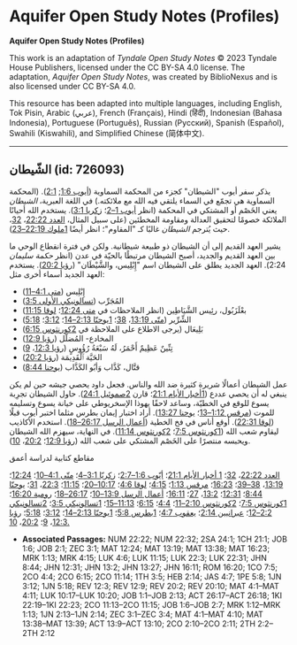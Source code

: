 # Aquifer Open Study Notes (Profiles)

**Aquifer Open Study Notes (Profiles)**

This work is an adaptation of *Tyndale Open Study Notes* © 2023 Tyndale House Publishers, licensed under the CC BY\-SA 4\.0 license. The adaptation, *Aquifer Open Study Notes*, was created by BiblioNexus and is also licensed under CC BY\-SA 4\.0\.

This resource has been adapted into multiple languages, including English, Tok Pisin, Arabic (عربي), French (Français), Hindi (हिंदी), Indonesian (Bahasa Indonesia), Portuguese (Português), Russian (Русский), Spanish (Español), Swahili (Kiswahili), and Simplified Chinese (简体中文).



--------------------------------

## الشّيطان (id: 726093)

يذكر سفر أيوب "الشيطان" كجزء من المحكمة السماوية ([أيوب 1:6](https://ref.ly/Job1:6); [2:1](https://ref.ly/Job2:1)). (المحكمة السماوية هي تجمّع في السماء يلتقي فيه الله مع ملائكته.) في اللغة العبرية، *الشيطان* يعني الخَصْم أو المشتكي في المحكمة (انظر [أيوب 1–2](https://ref.ly/Job1:1-Job2:13)؛ [زكريا 3:1](https://ref.ly/Zech3:1)). يستخدم الله أحيانًا الملائكة خصومًا لتحقيق العدالة ومقاومة المخطئين (على سبيل المثال، [العدد 22:22](https://ref.ly/Num22:22)، [32](https://ref.ly/Num22:32)، حيث يُترجم *الشيطان* غالبًا كـ "المقاوم"؛ انظر أيضًا [1ملوك 22:19–23](https://ref.ly/1Kgs22:19-1Kgs22:23)).

يشير العهد القديم إلى أن الشيطان ذو طبيعة شيطانية. ولكن في فترة انقطاع الوحي ما بين العهد القديم والجديد، أصبح الشيطان مرتبطًا بالحيّة في عدن (انظر *حكمة سليمان* 2:24\). العهد الجديد يطلق على الشيطان اسم "إِبْلِيس، والشَّيْطَان" ([رؤيا 20:2](https://ref.ly/Rev20:2)). يستخدم العهد الجديد أسماء أخرى مثل:

* إِبْلِيس ([متى 4:1–11](https://ref.ly/Matt4:1-Matt4:11))
* المُجَرِّب ([تسالونيكي الأولى 3:5](https://ref.ly/1Thess3:5))
* بعْلَزَبُول، رئِيس الشَّيَاطِين (انظر الملاحظات في [متى 12:24](https://ref.ly/Matt12:24)؛ [لوقا 11:15](https://ref.ly/Luke11:15))
* الشِّرِّير ([متّى 13:19](https://ref.ly/Matt13:19)، [38](https://ref.ly/Matt13:38)؛ [1يوحنّا 2:13–14](https://ref.ly/1John2:13-1John2:14)؛ [3:12](https://ref.ly/1John3:12)؛ [5:18](https://ref.ly/1John5:18))
* بَلِيعَال (يرجى الاطلاع على الملاحظة في [2كورنثوس 6:15](https://ref.ly/2Cor6:15))
* المخادع\- المُضلّل ([رؤيا 12:9](https://ref.ly/Rev12:9))
* تِنِّينٌ عَظِيمٌ أَحْمَرُ، لَهُ سَبْعَةُ رُؤُوسٍ ([رؤيا 12:3](https://ref.ly/Rev12:3)، [9](https://ref.ly/Rev12:9))
* الحَيَّة ٱلْقَدِيمَة ([رؤيا 20:2](https://ref.ly/Rev20:2))
* قتَّال، كَذَّاب وَأبُو الكَذَّاب ([يوحنا 8:44](https://ref.ly/John8:44))

عمل الشيطان أعمالًا شريرة كثيرة ضد الله والناس. فجعل داود يحصي جيشه حين لم يكن ينبغي له أن يحصي عددع ([1أخبار الأيام 21:1](https://ref.ly/1Chr21:1)؛ قارن [2صموئيل 24:1](https://ref.ly/2Sam24:1)). حاول الشيطان تجرِبة يسوع للوقع في الخطيّة، وساعد لاحقًا يهوذا الإسخريوطي على خيانة يسوع وتسليمه للموت ([مرقس 1:12–13](https://ref.ly/Mark1:12-Mark1:13)؛ [يوحنا 13:27](https://ref.ly/John13:27)). أراد اختبار إيمان بطرس مثلما اختبر أيوب قبلًا ([لوقا 22:31](https://ref.ly/Luke22:31)). أوقع أناس في فخ الخطية ([أعمال الرسل 26:17–18](https://ref.ly/Acts26:17-Acts26:18)). استخدم الأكاذيب ليقاوم شعب الله ([1كورنثوس 7:5](https://ref.ly/1Cor7:5)؛ [2كورنثوس 11:14](https://ref.ly/2Cor11:14)). في النهاية، سيهزم الله الشيطان ويحبسه منتصرًا على الخَصْم المشتكي على شعب الله ([رؤيا 12:9](https://ref.ly/Rev12:9)؛ [20:2](https://ref.ly/Rev20:2)، [10](https://ref.ly/Rev20:10)).

مقاطع كتابية لدراسة أعمق

[العدد 22:22](https://ref.ly/Num22:22)، [32](https://ref.ly/Num22:32)؛ [1 أخبار الأيام 21:1](https://ref.ly/1Chr21:1)؛ [أيّوب 1:6–2:7](https://ref.ly/Job1:6-Job2:7)؛ [زكريّا 3:1–4](https://ref.ly/Zech3:1-Zech3:4)؛ [متّى 4:1–10](https://ref.ly/Matt4:1-Matt4:10)؛ [12:24](https://ref.ly/Matt12:24)؛ [13:19](https://ref.ly/Matt13:19)، [38–39](https://ref.ly/Matt13:38-Matt13:39)؛ [16:23](https://ref.ly/Matt16:23)؛ [مرقس 1:13](https://ref.ly/Mark1:13)؛ [4:15](https://ref.ly/Mark4:15)؛ [لوقا 4:6](https://ref.ly/Luke4:6)؛ [10:17–20](https://ref.ly/Luke10:17-Luke10:20)؛ [11:15](https://ref.ly/Luke11:15)؛ [22:3](https://ref.ly/Luke22:3)، [31](https://ref.ly/Luke22:31)؛ [يوحنّا 8:44](https://ref.ly/John8:44)؛ [12:31](https://ref.ly/John12:31)؛ [13:2](https://ref.ly/John13:2)، [27](https://ref.ly/John13:27)؛ [16:11](https://ref.ly/John16:11)؛ [أعمال الرسل 13:9–10](https://ref.ly/Acts13:9-Acts13:10)؛ [26:17–18](https://ref.ly/Acts26:17-Acts26:18)؛ [رومية 16:20](https://ref.ly/Rom16:20)؛ [1كورنثوس 7:5](https://ref.ly/1Cor7:5)؛ [2كورنثوس 2:10–11](https://ref.ly/2Cor2:10-2Cor2:11)؛ [4:4](https://ref.ly/2Cor4:4)؛ [6:15](https://ref.ly/2Cor6:15)؛ [11:13–15](https://ref.ly/2Cor11:13-2Cor11:15)؛ [1تسالونيكي 3:5](https://ref.ly/1Thess3:5)؛ [2تسالونيكي 2:2–12](https://ref.ly/2Thess2:2-2Thess2:12)؛ [عبرانيين 2:14](https://ref.ly/Heb2:14)؛ [يعقوب 4:7](https://ref.ly/Jas4:7)؛ [1بطرس 5:8](https://ref.ly/1Pet5:8)؛ [1يوحنّا 2:13–14](https://ref.ly/1John2:13-1John2:14)؛ [3:12](https://ref.ly/1John3:12)؛ [5:18](https://ref.ly/1John5:18)؛ [رؤيا 12:3](https://ref.ly/Rev12:3)، [9](https://ref.ly/Rev12:9)؛ [20:2](https://ref.ly/Rev20:2)، [10\.](https://ref.ly/Rev20:10)

* **Associated Passages:** NUM 22:22; NUM 22:32; 2SA 24:1; 1CH 21:1; JOB 1:6; JOB 2:1; ZEC 3:1; MAT 12:24; MAT 13:19; MAT 13:38; MAT 16:23; MRK 1:13; MRK 4:15; LUK 4:6; LUK 11:15; LUK 22:3; LUK 22:31; JHN 8:44; JHN 12:31; JHN 13:2; JHN 13:27; JHN 16:11; ROM 16:20; 1CO 7:5; 2CO 4:4; 2CO 6:15; 2CO 11:14; 1TH 3:5; HEB 2:14; JAS 4:7; 1PE 5:8; 1JN 3:12; 1JN 5:18; REV 12:3; REV 12:9; REV 20:2; REV 20:10; MAT 4:1–MAT 4:11; LUK 10:17–LUK 10:20; JOB 1:1–JOB 2:13; ACT 26:17–ACT 26:18; 1KI 22:19–1KI 22:23; 2CO 11:13–2CO 11:15; JOB 1:6–JOB 2:7; MRK 1:12–MRK 1:13; 1JN 2:13–1JN 2:14; ZEC 3:1–ZEC 3:4; MAT 4:1–MAT 4:10; MAT 13:38–MAT 13:39; ACT 13:9–ACT 13:10; 2CO 2:10–2CO 2:11; 2TH 2:2–2TH 2:12

